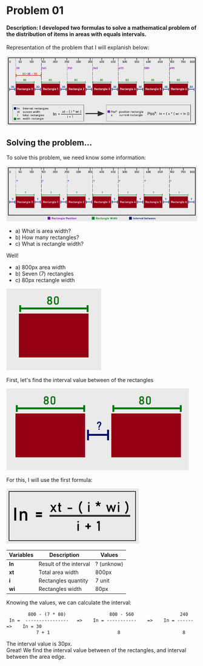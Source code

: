 # Problem 01

#### Description: I developed two formulas to solve a mathematical problem of the distribution of items in areas with equals intervals.

Representation of the problem that I will explanish below:

<img src="https://github.com/CleitonBrito/Math/blob/master/Problem01/Pictures/Problem01-Model.png">

## Solving the problem...
To solve this problem, we need know some information:

 <img src="https://github.com/CleitonBrito/Math/blob/master/Problem01/Pictures/Problem01-TheProblem.png">
  
  - a) What is area width?
  - b) How many rectangles?
  - c) What is rectangle width?
  
 Well!
 
  - a) 800px area width
  - b) Seven (7) rectangles
  - c) 80px rectangle width
 
 <img src="https://github.com/CleitonBrito/Math/blob/master/Problem01/Pictures/Problem01-Rectangle.png">
 
First, let's find the interval value between of the rectangles

<img src="https://github.com/CleitonBrito/Math/blob/master/Problem01/Pictures/Problem01-IntervalBetween.png">

For this, I will use the first formula:

<img src="https://github.com/CleitonBrito/Math/blob/master/Problem01/Pictures/Problem01-Formula01.png">

Variables    | Description            | Values
-------------|------------------------|---------
<b>In</b>    | Result of the interval | ? (unknow)
<b>xt</b>    | Total area width       | 800px
<b>i</b>     | Rectangles quantity    | 7 unit
<b>wi</b>    | Rectangles width       | 80px

Knowing the values, we can calculate the interval:

````
        800 - (7 * 80)                800 - 560                 240
 In =  ----------------   =>    In = -----------    =>    In = ------    =>    In = 30
           7 + 1                         8                       8
````
The interval value is 30px.<br />
Great! We find the interval value between of the rectangles, and interval between the area edge.
